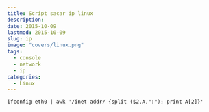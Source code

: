 ```yaml
---
title: Script sacar ip linux
description: 
date: 2015-10-09
lastmod: 2015-10-09
slug: ip
image: "covers/linux.png"
tags:
  - console
  - network
  - ip
categories:
  - Linux
---
```



`ifconfig eth0 | awk '/inet addr/ {split ($2,A,":"); print A[2]}'`
